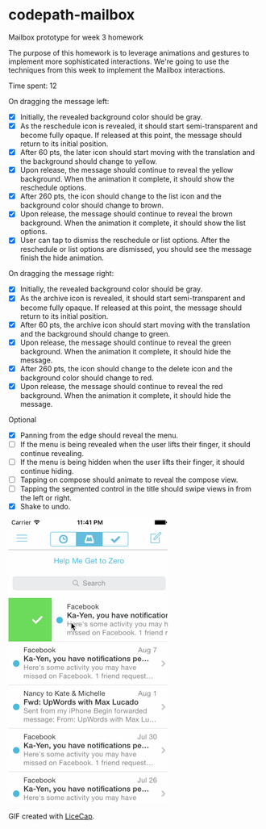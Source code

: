 # codepath-mailbox
Mailbox prototype for week 3 homework

The purpose of this homework is to leverage animations and gestures to implement more sophisticated interactions. We're going to use the techniques from this week to implement the Mailbox interactions.

Time spent: 12

On dragging the message left:

* [x] Initially, the revealed background color should be gray.
* [x] As the reschedule icon is revealed, it should start semi-transparent and become fully opaque. If released at this point, the message should return to its initial position.
* [x] After 60 pts, the later icon should start moving with the translation and the background should change to yellow.
* [x] Upon release, the message should continue to reveal the yellow background. When the animation it complete, it should show the reschedule options.
* [x] After 260 pts, the icon should change to the list icon and the background color should change to brown.
* [x] Upon release, the message should continue to reveal the brown background. When the animation it complete, it should show the list options.
* [x] User can tap to dismiss the reschedule or list options. After the reschedule or list options are dismissed, you should see the message finish the hide animation.

On dragging the message right:
 
* [x] Initially, the revealed background color should be gray.
* [x] As the archive icon is revealed, it should start semi-transparent and become fully opaque. If released at this point, the message should return to its initial position.
* [x] After 60 pts, the archive icon should start moving with the translation and the background should change to green.
* [x] Upon release, the message should continue to reveal the green background. When the animation it complete, it should hide the message.
* [x] After 260 pts, the icon should change to the delete icon and the background color should change to red.
* [x] Upon release, the message should continue to reveal the red background. When the animation it complete, it should hide the message.

Optional

* [x] Panning from the edge should reveal the menu.
* [ ] If the menu is being revealed when the user lifts their finger, it should continue revealing.
* [ ] If the menu is being hidden when the user lifts their finger, it should continue hiding.
* [ ] Tapping on compose should animate to reveal the compose view.
* [ ] Tapping the segmented control in the title should swipe views in from the left or right.
* [x] Shake to undo.

![Video Walkthrough](demo.gif)

GIF created with [LiceCap](http://www.cockos.com/licecap/).
